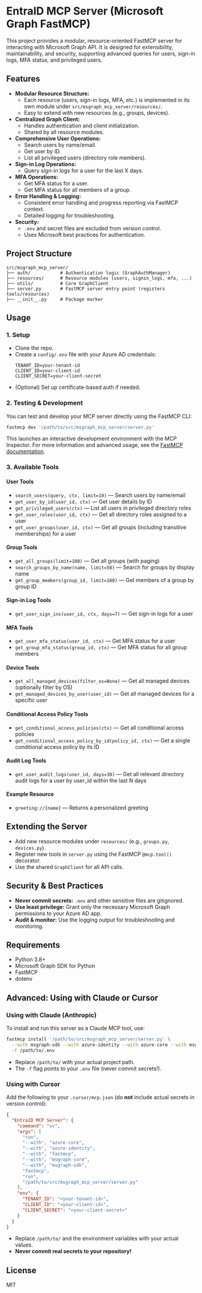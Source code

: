 # EntraID MCP Server (Microsoft Graph FastMCP)

This project provides a modular, resource-oriented FastMCP server for interacting with Microsoft Graph API. It is designed for extensibility, maintainability, and security, supporting advanced queries for users, sign-in logs, MFA status, and privileged users.

## Features

- **Modular Resource Structure:**
  - Each resource (users, sign-in logs, MFA, etc.) is implemented in its own module under `src/msgraph_mcp_server/resources/`.
  - Easy to extend with new resources (e.g., groups, devices).
- **Centralized Graph Client:**
  - Handles authentication and client initialization.
  - Shared by all resource modules.
- **Comprehensive User Operations:**
  - Search users by name/email.
  - Get user by ID.
  - List all privileged users (directory role members).
- **Sign-in Log Operations:**
  - Query sign-in logs for a user for the last X days.
- **MFA Operations:**
  - Get MFA status for a user.
  - Get MFA status for all members of a group.
- **Error Handling & Logging:**
  - Consistent error handling and progress reporting via FastMCP context.
  - Detailed logging for troubleshooting.
- **Security:**
  - `.env` and secret files are excluded from version control.
  - Uses Microsoft best practices for authentication.

## Project Structure

```
src/msgraph_mcp_server/
├── auth/           # Authentication logic (GraphAuthManager)
├── resources/      # Resource modules (users, signin_logs, mfa, ...)
├── utils/          # Core GraphClient
├── server.py       # FastMCP server entry point (registers tools/resources)
├── __init__.py     # Package marker
```

## Usage

### 1. Setup
- Clone the repo.
- Create a `config/.env` file with your Azure AD credentials:
  ```
  TENANT_ID=your-tenant-id
  CLIENT_ID=your-client-id
  CLIENT_SECRET=your-client-secret
  ```
- (Optional) Set up certificate-based auth if needed.

### 2. Testing & Development

You can test and develop your MCP server directly using the FastMCP CLI:

```bash
fastmcp dev '/path/to/src/msgraph_mcp_server/server.py'
```

This launches an interactive development environment with the MCP Inspector. For more information and advanced usage, see the [FastMCP documentation](https://github.com/jlowin/fastmcp).

### 3. Available Tools

#### User Tools
- `search_users(query, ctx, limit=10)` — Search users by name/email
- `get_user_by_id(user_id, ctx)` — Get user details by ID
- `get_privileged_users(ctx)` — List all users in privileged directory roles
- `get_user_roles(user_id, ctx)` — Get all directory roles assigned to a user
- `get_user_groups(user_id, ctx)` — Get all groups (including transitive memberships) for a user

#### Group Tools
- `get_all_groups(limit=100)` — Get all groups (with paging)
- `search_groups_by_name(name, limit=50)` — Search for groups by display name
- `get_group_members(group_id, limit=100)` — Get members of a group by group ID

#### Sign-in Log Tools
- `get_user_sign_ins(user_id, ctx, days=7)` — Get sign-in logs for a user

#### MFA Tools
- `get_user_mfa_status(user_id, ctx)` — Get MFA status for a user
- `get_group_mfa_status(group_id, ctx)` — Get MFA status for all group members

#### Device Tools
- `get_all_managed_devices(filter_os=None)` — Get all managed devices (optionally filter by OS)
- `get_managed_devices_by_user(user_id)` — Get all managed devices for a specific user

#### Conditional Access Policy Tools
- `get_conditional_access_policies(ctx)` — Get all conditional access policies
- `get_conditional_access_policy_by_id(policy_id, ctx)` — Get a single conditional access policy by its ID

#### Audit Log Tools
- `get_user_audit_logs(user_id, days=30)` — Get all relevant directory audit logs for a user by user_id within the last N days

#### Example Resource
- `greeting://{name}` — Returns a personalized greeting

## Extending the Server
- Add new resource modules under `resources/` (e.g., `groups.py`, `devices.py`).
- Register new tools in `server.py` using the FastMCP `@mcp.tool()` decorator.
- Use the shared `GraphClient` for all API calls.

## Security & Best Practices
- **Never commit secrets:** `.env` and other sensitive files are gitignored.
- **Use least privilege:** Grant only the necessary Microsoft Graph permissions to your Azure AD app.
- **Audit & monitor:** Use the logging output for troubleshooting and monitoring.

## Requirements
- Python 3.8+
- Microsoft Graph SDK for Python
- FastMCP
- dotenv

## Advanced: Using with Claude or Cursor

### Using with Claude (Anthropic)
To install and run this server as a Claude MCP tool, use:

```bash
fastmcp install '/path/to/src/msgraph_mcp_server/server.py' \
  --with msgraph-sdk --with azure-identity --with azure-core --with msgraph-core \
  -f /path/to/.env
```
- Replace `/path/to/` with your actual project path.
- The `-f` flag points to your `.env` file (never commit secrets!).

### Using with Cursor
Add the following to your `.cursor/mcp.json` (do **not** include actual secrets in version control):

```json
{
  "EntraID MCP Server": {
    "command": "uv",
    "args": [
      "run",
      "--with", "azure-core",
      "--with", "azure-identity",
      "--with", "fastmcp",
      "--with", "msgraph-core",
      "--with", "msgraph-sdk",
      "fastmcp",
      "run",
      "/path/to/src/msgraph_mcp_server/server.py"
    ],
    "env": {
      "TENANT_ID": "<your-tenant-id>",
      "CLIENT_ID": "<your-client-id>",
      "CLIENT_SECRET": "<your-client-secret>"
    }
  }
}
```
- Replace `/path/to/` and the environment variables with your actual values.
- **Never commit real secrets to your repository!**

## License

MIT

